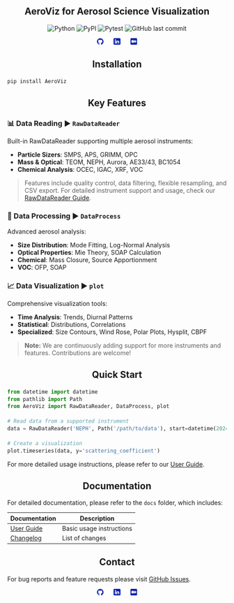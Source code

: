 ## <div align="center">AeroViz for Aerosol Science Visualization</div>

<div align="center">

![Python](https://img.shields.io/pypi/pyversions/aeroviz?logo=python)
![PyPI](https://img.shields.io/pypi/v/aeroviz?logo=pypi)
![Pytest](https://img.shields.io/github/actions/workflow/status/Alex870521/aeroviz/pytest.yml?logo=pytest&label=pytest)
![GitHub last commit](https://img.shields.io/github/last-commit/Alex870521/aeroviz?logo=github)

</div>

<div align="center">

<a href="https://github.com/Alex870521"><img src="https://github.com/Alex870521/AeroViz/blob/main/assets/media/logo-social-github.png?raw=true" width="3%" alt="Alex870521 GitHub"></a>
<img src="https://github.com/Alex870521/AeroViz/blob/main/assets/media/logo-transparent.png?raw=true" width="3%">
<a href="https://www.linkedin.com/in/Alex870521/"><img src="https://github.com/Alex870521/AeroViz/blob/main/assets/media/logo-social-linkedin.png?raw=true" width="3%" alt="Alex870521 LinkedIn"></a>
<img src="https://github.com/Alex870521/AeroViz/blob/main/assets/media/logo-transparent.png?raw=true" width="3%">
<a href="https://medium.com/@alex870521"><img src="https://github.com/Alex870521/AeroViz/blob/main/assets/media/logo-social-medium.png?raw=true" width="3%" alt="Alex870521 Medium"></a>
</div>

## <div align="center">Installation</div>
```bash
pip install AeroViz
```

## <div align="center">Key Features</div>

### 📊 Data Reading ▶ `RawDataReader`

Built-in RawDataReader supporting multiple aerosol instruments:

- **Particle Sizers**: SMPS, APS, GRIMM, OPC
- **Mass & Optical**: TEOM, NEPH, Aurora, AE33/43, BC1054
- **Chemical Analysis**: OCEC, IGAC, XRF, VOC

> Features include quality control, data filtering, flexible resampling, and CSV export. For detailed instrument support
> and usage, check our [RawDataReader Guide](docs/guide/RawDataReader).

### 🔬 Data Processing ▶ `DataProcess`

Advanced aerosol analysis:

- **Size Distribution**: Mode Fitting, Log-Normal Analysis
- **Optical Properties**: Mie Theory, SOAP Calculation
- **Chemical**: Mass Closure, Source Apportionment
- **VOC**: OFP, SOAP

### 📈 Data Visualization ▶ `plot`

Comprehensive visualization tools:

- **Time Analysis**: Trends, Diurnal Patterns
- **Statistical**: Distributions, Correlations
- **Specialized**: Size Contours, Wind Rose, Polar Plots, Hysplit, CBPF

> **Note:** We are continuously adding support for more instruments and features. Contributions are welcome!

## <div align="center">Quick Start</div>

```python
from datetime import datetime
from pathlib import Path
from AeroViz import RawDataReader, DataProcess, plot

# Read data from a supported instrument
data = RawDataReader('NEPH', Path('/path/to/data'), start=datetime(2024, 2, 1), end=datetime(2024, 4, 30))

# Create a visualization
plot.timeseries(data, y='scattering_coefficient')
```
For more detailed usage instructions, please refer to our [User Guide]().


## <div align="center">Documentation</div>
For detailed documentation, please refer to the `docs` folder, which includes:

<div align="center">

| Documentation                  | Description              |
|--------------------------------|--------------------------|
| [User Guide](docs/guide)       | Basic usage instructions |
| [Changelog](docs/changelog.md) | List of changes          |
</div>

## <div align="center">Contact</div>
For bug reports and feature requests please visit [GitHub Issues](https://github.com/Alex870521/DataPlot/issues).

<div align="center">

<a href="https://github.com/Alex870521"><img src="https://github.com/Alex870521/AeroViz/blob/main/assets/media/logo-social-github.png?raw=true" width="3%" alt="Alex870521 GitHub"></a>
<img src="https://github.com/Alex870521/AeroViz/blob/main/assets/media/logo-transparent.png?raw=true" width="3%">
<a href="https://www.linkedin.com/in/Alex870521/"><img src="https://github.com/Alex870521/AeroViz/blob/main/assets/media/logo-social-linkedin.png?raw=true" width="3%" alt="Alex870521 LinkedIn"></a>
<img src="https://github.com/Alex870521/AeroViz/blob/main/assets/media/logo-transparent.png?raw=true" width="3%">
<a href="https://medium.com/@alex870521"><img src="https://github.com/Alex870521/AeroViz/blob/main/assets/media/logo-social-medium.png?raw=true" width="3%" alt="Alex870521 Medium"></a>
</div>
